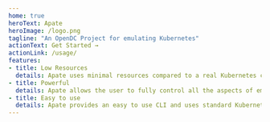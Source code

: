 ```yaml
---
home: true
heroText: Apate
heroImage: /logo.png
tagline: "An OpenDC Project for emulating Kubernetes"
actionText: Get Started →
actionLink: /usage/
features:
- title: Low Resources
  details: Apate uses minimal resources compared to a real Kubernetes cluster, making it easy to run on a laptop.
- title: Powerful
  details: Apate allows the user to fully control all the aspects of emulation both on a node and pod level.
- title: Easy to use
  details: Apate provides an easy to use CLI and uses standard Kubernetes primitives to control the emulation.
---
```

